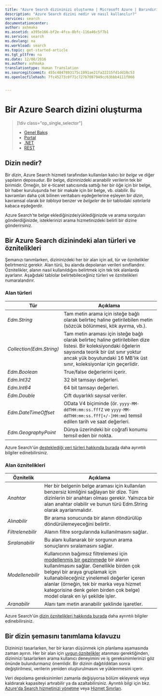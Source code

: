 ```yaml
---
title: "Azure Search dizininizi oluşturma | Microsoft Azure | Barındırılan bulut arama hizmeti"
description: "Azure Search dizini nedir ve nasıl kullanılır?"
services: search
documentationcenter: 
author: ashmaka
ms.assetid: a395e166-bf2e-4fca-8bfc-116a46c5f7b1
ms.service: search
ms.devlang: na
ms.workload: search
ms.topic: get-started-article
ms.tgt_pltfrm: na
ms.date: 12/08/2016
ms.author: ashmaka
translationtype: Human Translation
ms.sourcegitcommit: 455c4847893175c1091ae21fa22215fd1dd10c53
ms.openlocfilehash: 7fc45273c0f71c727b7087949cc63bbb4111f866


---
```

# <a name="create-an-azure-search-index"></a>Bir Azure Search dizini oluşturma
> [!div class="op_single_selector"]
> * [Genel Bakış](search-what-is-an-index.md)
> * [Portal](search-create-index-portal.md)
> * [.NET](search-create-index-dotnet.md)
> * [REST](search-create-index-rest-api.md)
> 
> 

## <a name="what-is-an-index"></a>Dizin nedir?
Bir *dizin*, Azure Search hizmeti tarafından kullanılan kalıcı bir *belge* ve diğer yapıların deposudur. Bir belge, dizininizdeki aranabilir verilerin tek bir birimidir. Örneğin, bir e-ticaret satıcısında sattığı her bir öğe için bir belge, bir haber kuruluşunda her bir makale için bir belge, vb. olabilir. Bu kavramları daha çok bilinen veritabanı eşdeğerlerine eşleyen bir *dizin*, kavramsal olarak bir *tabloya* benzer ve *belgeler* de bir tablodaki *satırlarla* kabaca eşdeğerdir.

Azure Search'te belge eklediğinizde/yüklediğinizde ve arama sorguları gönderdiğinizde, isteklerinizi arama hizmetinizdeki belirli bir dizine gönderirsiniz.

## <a name="field-types-and-attributes-in-an-azure-search-index"></a>Bir Azure Search dizinindeki alan türleri ve öznitelikleri
Şemanızı tanımlarken, dizininizdeki her bir alan için ad, tür ve öznitelikler belirtmeniz gerekir. Alan türü, bu alanda depolanan verileri sınıflandırır. Öznitelikler, alanın nasıl kullanıldığını belirtmek için tek tek alanlarda ayarlanır. Aşağıdaki tablolar belirtebileceğiniz türleri ve öznitelikleri numaralandırır.

### <a name="field-types"></a>Alan türleri
| Tür | Açıklama |
| --- | --- |
| *Edm.String* |Tam metin arama için isteğe bağlı olarak belirteç haline getirilebilen metin (sözcük bölünmesi, kök ayırma, vb.). |
| *Collection(Edm.String)* |Tam metin araması için isteğe bağlı olarak belirteç haline getirilebilen dize listesi. Bir koleksiyondaki öğelerin sayısında teorik bir üst sınır yoktur ancak yük boyutundaki 16 MB'lık üst sınır, koleksiyonlar için geçerlidir. |
| *Edm.Boolean* |True/false değerlerini içerir. |
| *Edm.Int32* |32 bit tamsayı değerleri. |
| *Edm.Int64* |64 bit tamsayı değerleri. |
| *Edm.Double* |Çift duyarlıklı sayısal veriler. |
| *Edm.DateTimeOffset* |OData V4 biçiminde (ör. `yyyy-MM-ddTHH:mm:ss.fffZ` ve `yyyy-MM-ddTHH:mm:ss.fff[+/-]HH:mm`) temsil edilen tarih ve saat değerleri. |
| *Edm.GeographyPoint* |Dünya üzerindeki bir coğrafi konumu temsil eden bir nokta. |

Azure Search'ün [desteklediği veri türleri hakkında burada](https://docs.microsoft.com/rest/api/searchservice/Supported-data-types) daha ayrıntılı bilgiler edinebilirsiniz.

### <a name="field-attributes"></a>Alan öznitelikleri
| Öznitelik | Açıklama |
| --- | --- |
| *Anahtar* |Her bir belgenin belge araması için kullanılan benzersiz kimliğini sağlayan bir dize. Tüm dizinlerin bir anahtarı olması gerekir. Yalnızca bir alan anahtar olabilir ve bunun türü Edm.String olarak ayarlanmalıdır. |
| *Alınabilir* |Bir arama sonucunda bir alanın döndürülüp döndürülemeyeceğini belirtir. |
| *Filtrelenebilir* |Alanın filtre sorgularında kullanılmasını sağlar. |
| *Sıralanabilir* |Bu alanı kullanarak bir sorgunun arama sonuçlarını sıralamasını sağlar. |
| *Modellenebilir* |Kullanıcının bağımsız filtrelemesi için [modellenmiş bir gezinmede](search-faceted-navigation.md) bir alanın kullanılmasını sağlar. Genellikle birden çok belgeyi bir araya gruplamak için kullanabileceğiniz yinelemeli değerler içeren alanlar (örneğin, tek bir marka veya hizmet kategorisine denk gelen birden çok belge) model olarak en iyi şekilde işler. |
| *Aranabilir* |Alanı tam metin aranabilir şeklinde işaretler. |

Azure Search'ün [dizin öznitelikleri hakkında burada](https://docs.microsoft.com/rest/api/searchservice/Create-Index) daha ayrıntılı bilgiler edinebilirsiniz.

## <a name="guidance-for-defining-an-index-schema"></a>Bir dizin şemasını tanımlama kılavuzu
Dizininizi tasarlarken, her bir kararı düşünmek için planlama aşamasında zaman ayırın. Her bir alan için [uygun öznitelikler](https://docs.microsoft.com/rest/api/searchservice/Create-Index) atanması gerektiğinden, dizininizi tasarlarken arama kullanıcı deneyimini ve iş gereksinimlerinizi göz önünde bulundurmanız önemlidir. Bir dizinin dağıtıldıktan sonra değiştirilmesi, verilerin yeniden oluşturulmasını ve yüklenmesini içerir.

Veri depolama gereksinimleri zamanla değişiyorsa bölüm ekleyerek veya kaldırarak kapasiteyi artırabilir ya da azaltabilirsiniz. Ayrıntılı bilgi için bkz. [Azure'da Search hizmetinizi yönetme](search-manage.md) veya [Hizmet Sınırları](search-limits-quotas-capacity.md).




<!--HONumber=Dec16_HO2-->


